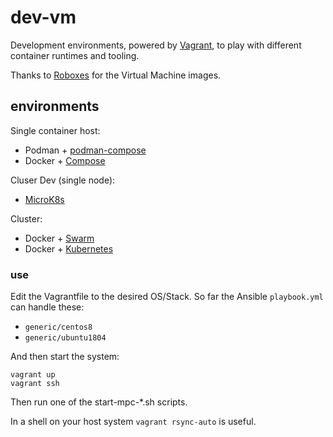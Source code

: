 # dev-vm

Development environments, powered by [Vagrant](https://www.vagrantup.com/), to play with different container runtimes and tooling.

Thanks to [Roboxes](https://roboxes.org/) for the Virtual Machine images.


## environments

Single container host:

* Podman + [podman-compose](https://github.com/containers/podman-compose)
* Docker + [Compose](https://docs.docker.com/compose/)

Cluser Dev (single node):

* [MicroK8s](https://github.com/ubuntu/microk8s)

Cluster:

* Docker + [Swarm](https://docs.docker.com/engine/swarm/)
* Docker + [Kubernetes](https://kubernetes.io/)


### use

Edit the Vagrantfile to the desired OS/Stack. So far the Ansible `playbook.yml` can handle these:

* `generic/centos8`
* `generic/ubuntu1804`

And then start the system:

```
vagrant up
vagrant ssh
```

Then run one of the start-mpc-*.sh scripts.

In a shell on your host system `vagrant rsync-auto` is useful.